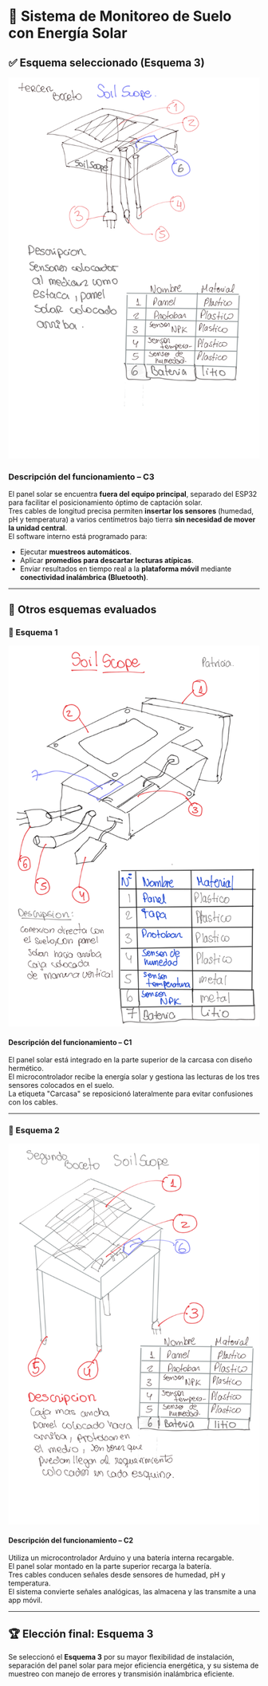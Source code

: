# 🌱 Sistema de Monitoreo de Suelo con Energía Solar

## ✅ Esquema seleccionado (Esquema 3)

![Esquema 3 - Sistema de monitoreo](https://github.com/Sawamurarebatta/GRUPO_4_FDD/blob/main/IMAGENES/8.png)

### Descripción del funcionamiento – C3

El panel solar se encuentra **fuera del equipo principal**, separado del ESP32 para facilitar el posicionamiento óptimo de captación solar.  
Tres cables de longitud precisa permiten **insertar los sensores** (humedad, pH y temperatura) a varios centímetros bajo tierra **sin necesidad de mover la unidad central**.  
El software interno está programado para:

- Ejecutar **muestreos automáticos**.
- Aplicar **promedios para descartar lecturas atípicas**.
- Enviar resultados en tiempo real a la **plataforma móvil** mediante **conectividad inalámbrica (Bluetooth)**.

---

## 🧪 Otros esquemas evaluados

### 🔹 Esquema 1

![Esquema 1](https://github.com/Sawamurarebatta/GRUPO_4_FDD/blob/main/IMAGENES/6.png)

#### Descripción del funcionamiento – C1

El panel solar está integrado en la parte superior de la carcasa con diseño hermético.  
El microcontrolador recibe la energía solar y gestiona las lecturas de los tres sensores colocados en el suelo.  
La etiqueta "Carcasa" se reposicionó lateralmente para evitar confusiones con los cables.

---

### 🔹 Esquema 2

![Esquema 2](https://github.com/Sawamurarebatta/GRUPO_4_FDD/blob/main/IMAGENES/7.png)

#### Descripción del funcionamiento – C2

Utiliza un microcontrolador Arduino y una batería interna recargable.  
El panel solar montado en la parte superior recarga la batería.  
Tres cables conducen señales desde sensores de humedad, pH y temperatura.  
El sistema convierte señales analógicas, las almacena y las transmite a una app móvil.

---

## 🏆 Elección final: Esquema 3

Se seleccionó el **Esquema 3** por su mayor flexibilidad de instalación, separación del panel solar para mejor eficiencia energética, y su sistema de muestreo con manejo de errores y transmisión inalámbrica eficiente.

